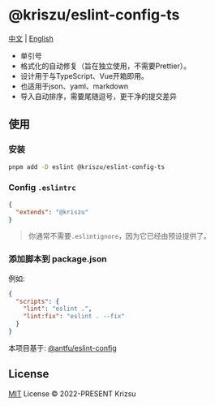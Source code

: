 # @kriszu/eslint-config-ts


[中文](README_ZH.md) | [English](README.md)


- 单引号
- 格式化的自动修复（旨在独立使用，不需要Prettier）。
- 设计用于与TypeScript、Vue开箱即用。
- 也适用于json、yaml、markdown
- 导入自动排序，需要尾随逗号，更干净的提交差异

## 使用

### 安装

```bash
pnpm add -D eslint @kriszu/eslint-config-ts
```

### Config `.eslintrc`

```json
{
  "extends": "@kriszu"
}
```

> 你通常不需要`.eslintignore`，因为它已经由预设提供了。

### 添加脚本到 package.json

例如:

```json
{
  "scripts": {
    "lint": "eslint .",
    "lint:fix": "eslint . --fix"
  }
}
```

本项目基于: [@antfu/eslint-config](https://github.com/antfu/eslint-config)

## License

[MIT](LICENSE) License © 2022-PRESENT Krizsu
